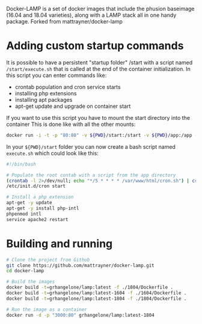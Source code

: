 Docker-LAMP is a set of docker images that include the phusion baseimage (16.04 and 18.04 varieties), along with a LAMP stack all in one handy package.
Forked from mattrayner/docker-lamp

# Adding custom startup commands
It is possible to have a persistent "startup folder" /start with a script named `/start/execute.sh` that is called at the end of the container initialization.
In this script you can enter commands like:
- crontab population and cron service starts
- installing php extensions
- installing apt packages
- apt-get update and upgrade on container start

If you want to use this script you have to mount the start directory into the container
This is done like with all the other mounts:
```bash
docker run -i -t -p "80:80" -v ${PWD}/start:/start -v ${PWD}/app:/app -v ${PWD}/mysql:/var/lib/mysql grhangelone/lamp:latest
```

In your `${PWD}/start` folder you can now create a bash script named `execute.sh` which could look like this:
```bash
#!/bin/bash

# Populate the root contab with a script from the app directory
(crontab -l 2>/dev/null; echo "*/5 * * * * /var/www/html/cron.sh") | crontab -
/etc/init.d/cron start

# Install a php extension
apt-get -y update
apt-get -y install php-intl
phpenmod intl
service apache2 restart
```

# Building and running
```bash
# Clone the project from Github
git clone https://github.com/mattrayner/docker-lamp.git
cd docker-lamp

# Build the images
docker build -t=grhangelone/lamp:latest -f ./1804/Dockerfile .
docker build -t=grhangelone/lamp:latest-1604 -f ./1604/Dockerfile .
docker build -t=grhangelone/lamp:latest-1804 -f ./1804/Dockerfile .

# Run the image as a container
docker run -d -p "3000:80" grhangelone/lamp:latest-1804

